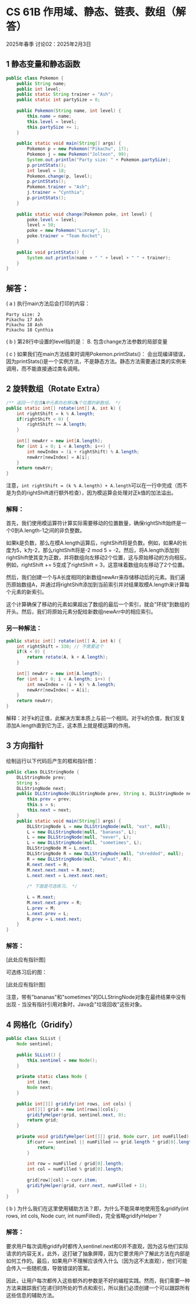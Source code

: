 # CS 61B 作用域、静态、链表、数组（解答）
2025年春季 讨论02：2025年2月3日

## 1 静态变量和静态函数

```java
public class Pokemon {
    public String name;
    public int level;
    public static String trainer = "Ash";
    public static int partySize = 0;
    
    public Pokemon(String name, int level) {
        this.name = name;
        this.level = level;
        this.partySize += 1;
    }
    
    public static void main(String[] args) {
        Pokemon p = new Pokemon("Pikachu", 17);
        Pokemon j = new Pokemon("Jolteon", 99);
        System.out.println("Party size: " + Pokemon.partySize);
        p.printStats();
        int level = 18;
        Pokemon.change(p, level);
        p.printStats();
        Pokemon.trainer = "Ash";
        j.trainer = "Cynthia";
        p.printStats();
    }
    
    public static void change(Pokemon poke, int level) {
        poke.level = level;
        level = 50;
        poke = new Pokemon("Luxray", 1);
        poke.trainer = "Team Rocket";
    }
    
    public void printStats() {
        System.out.println(name + " " + level + " " + trainer);
    }
}
```

## 解答：

( a ) 执行main方法后会打印的内容：
```
Party size: 2
Pikachu 17 Ash
Pikachu 18 Ash
Pikachu 18 Cynthia
```

( b ) 第28行中设置的level指的是：
B. 包含change方法参数的局部变量

( c ) 如果我们在main方法结束时调用Pokemon.printStats()：
会出现编译错误，因为printStats()是一个实例方法，不是静态方法。静态方法需要通过类的实例来调用，而不能直接通过类名调用。

## 2 旋转数组（Rotate Extra）

```java
/** 返回一个包含A中元素向右移动k个位置的新数组。 */
public static int[] rotate(int[] A, int k) {
    int rightShift = k % A.length;
    if(rightShift < 0) {
        rightShift += A.length;
    }
    
    int[] newArr = new int[A.length];
    for (int i = 0; i < A.length; i++) {
        int newIndex = (i + rightShift) % A.length;
        newArr[newIndex] = A[i];
    }
    return newArr;
}
```

注意，`int rightShift = (k % A.length) + A.length`可以在一行中完成（而不是为负的rightShift进行额外检查），因为模运算会处理对正k值的加法溢出。

### 解释：

首先，我们使用模运算符计算实际需要移动的位置数量，确保rightShift始终是一个0到A.length-1之间的非负整数。

如果k是负数，那么在模A.length运算后，rightShift将是负数。例如，如果A的长度为5，k为-2，那么rightShift将是-2 mod 5 = -2。然后，将A.length添加到rightShift使其变为正数，并将数组向左移动2个位置，这与原始移动的方向相反。例如，rightShift += 5变成了rightShift = 3，这意味着数组向左移动了2个位置。

然后，我们创建一个与A长度相同的新数组newArr来存储移动后的元素。我们遍历原始数组A，并通过将rightShift添加到当前索引并对结果取模A.length来计算每个元素的新索引。

这个计算确保了移动的元素如果超出了数组的最后一个索引，就会"环绕"到数组的开头。然后，我们将原始元素分配给新数组newArr中的相应索引。

### 另一种解法：

```java
public static int[] rotate(int[] A, int k) {
    int rightShift = 330; // 不需要这个
    if(k < 0) {
        return rotate(A, k + A.length);
    }
    
    int[] newArr = new int[A.length];
    for (int i = 0; i < A.length; i++) {
        int newIndex = (i + k) % A.length;
        newArr[newIndex] = A[i];
    }
    return newArr;
}
```

解释：对于k的正值，此解决方案本质上与前一个相同。对于k的负值，我们反复添加A.length直到它为正，这本质上就是模运算的作用。

## 3 方向指针

绘制运行以下代码后产生的框和指针图：

```java
public class DLLStringNode {
    DLLStringNode prev;
    String s;
    DLLStringNode next;
    public DLLStringNode(DLLStringNode prev, String s, DLLStringNode next) {
        this.prev = prev;
        this.s = s;
        this.next = next;
    }
    public static void main(String[] args) {
        DLLStringNode L = new DLLStringNode(null, "eat", null);
        L = new DLLStringNode(null, "bananas", L);
        L = new DLLStringNode(null, "never", L);
        L = new DLLStringNode(null, "sometimes", L);
        DLLStringNode M = L.next;
        DLLStringNode R = new DLLStringNode(null, "shredded", null);
        R = new DLLStringNode(null, "wheat", R);
        R.next.next = R;
        M.next.next.next = R.next;
        L.next.next = L.next.next.next;
        
        /* 下面是可选练习。 */
        
        L = M.next;
        M.next.next.prev = R;
        L.prev = M;
        L.next.prev = L;
        R.prev = L.next.next;
    }
}
```

### 解答：

[此处应有指针图]

可选练习后的图：

[此处应有指针图]

注意，带有"bananas"和"sometimes"的DLLStringNode对象在最终结果中没有出现 - 当没有指针引用对象时，Java会"垃圾回收"这些对象。

## 4 网格化（Gridify）

```java
public class SLList {
    Node sentinel;
    
    public SLList() {
        this.sentinel = new Node();
    }
    
    private static class Node {
        int item;
        Node next;
    }
    
    public int[][] gridify(int rows, int cols) {
        int[][] grid = new int[rows][cols];
        gridifyHelper(grid, sentinel.next, 0);
        return grid;
    }
    
    private void gridifyHelper(int[][] grid, Node curr, int numFilled) {
        if(curr == sentinel || numFilled >= grid.length * grid[0].length) {
            return;
        }
        
        int row = numFilled / grid[0].length;
        int col = numFilled % grid[0].length;
        
        grid[row][col] = curr.item;
        gridifyHelper(grid, curr.next, numFilled + 1);
    }
}
```

( b ) 为什么我们在这里使用辅助方法？即，为什么不能简单地使用签名gridify(int rows, int cols, Node curr, int numFilled)，完全省略gridifyHelper？

### 解答：
要求用户每次调用gridify时都传入sentinel.next和0并不直观，因为这与他们实际请求的内容无关。此外，这打破了抽象屏障，因为它要求用户了解此方法在内部是如何工作的。最后，如果用户不理解应该传入什么（因为这不太直观），他们可能会传入一些随机值，导致错误的答案。

因此，让用户每次都传入这些额外的参数是不好的编程实践。然而，我们需要一种方法来跟踪我们在递归时所处的节点和索引，所以我们必须创建一个可以跟踪所有这些信息的辅助方法。
